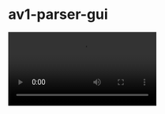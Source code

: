 # av1-parser-gui

<Video src="https://raw.githubusercontent.com/mdakram28/av1-parser-gui/main/docs/recording.mp4" />